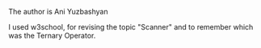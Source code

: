 The author is Ani Yuzbashyan

I used w3school, for revising the topic "Scanner" and to remember which was the Ternary Operator.
